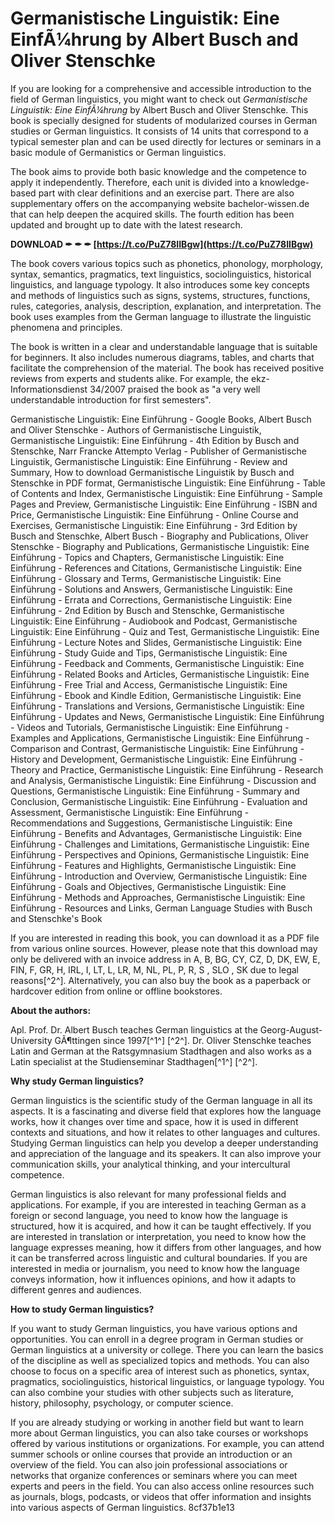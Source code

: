 # Germanistische Linguistik: Eine EinfÃ¼hrung by Albert Busch and Oliver Stenschke
 
If you are looking for a comprehensive and accessible introduction to the field of German linguistics, you might want to check out *Germanistische Linguistik: Eine EinfÃ¼hrung* by Albert Busch and Oliver Stenschke. This book is specially designed for students of modularized courses in German studies or German linguistics. It consists of 14 units that correspond to a typical semester plan and can be used directly for lectures or seminars in a basic module of Germanistics or German linguistics.
 
The book aims to provide both basic knowledge and the competence to apply it independently. Therefore, each unit is divided into a knowledge-based part with clear definitions and an exercise part. There are also supplementary offers on the accompanying website bachelor-wissen.de that can help deepen the acquired skills. The fourth edition has been updated and brought up to date with the latest research.
 
**DOWNLOAD ✒ ✒ ✒ [https://t.co/PuZ78IIBgw](https://t.co/PuZ78IIBgw)**


 
The book covers various topics such as phonetics, phonology, morphology, syntax, semantics, pragmatics, text linguistics, sociolinguistics, historical linguistics, and language typology. It also introduces some key concepts and methods of linguistics such as signs, systems, structures, functions, rules, categories, analysis, description, explanation, and interpretation. The book uses examples from the German language to illustrate the linguistic phenomena and principles.
 
The book is written in a clear and understandable language that is suitable for beginners. It also includes numerous diagrams, tables, and charts that facilitate the comprehension of the material. The book has received positive reviews from experts and students alike. For example, the ekz-Informationsdienst 34/2007 praised the book as "a very well understandable introduction for first semesters".
 
Germanistische Linguistik: Eine Einführung - Google Books,  Albert Busch and Oliver Stenschke - Authors of Germanistische Linguistik,  Germanistische Linguistik: Eine Einführung - 4th Edition by Busch and Stenschke,  Narr Francke Attempto Verlag - Publisher of Germanistische Linguistik,  Germanistische Linguistik: Eine Einführung - Review and Summary,  How to download Germanistische Linguistik by Busch and Stenschke in PDF format,  Germanistische Linguistik: Eine Einführung - Table of Contents and Index,  Germanistische Linguistik: Eine Einführung - Sample Pages and Preview,  Germanistische Linguistik: Eine Einführung - ISBN and Price,  Germanistische Linguistik: Eine Einführung - Online Course and Exercises,  Germanistische Linguistik: Eine Einführung - 3rd Edition by Busch and Stenschke,  Albert Busch - Biography and Publications,  Oliver Stenschke - Biography and Publications,  Germanistische Linguistik: Eine Einführung - Topics and Chapters,  Germanistische Linguistik: Eine Einführung - References and Citations,  Germanistische Linguistik: Eine Einführung - Glossary and Terms,  Germanistische Linguistik: Eine Einführung - Solutions and Answers,  Germanistische Linguistik: Eine Einführung - Errata and Corrections,  Germanistische Linguistik: Eine Einführung - 2nd Edition by Busch and Stenschke,  Germanistische Linguistik: Eine Einführung - Audiobook and Podcast,  Germanistische Linguistik: Eine Einführung - Quiz and Test,  Germanistische Linguistik: Eine Einführung - Lecture Notes and Slides,  Germanistische Linguistik: Eine Einführung - Study Guide and Tips,  Germanistische Linguistik: Eine Einführung - Feedback and Comments,  Germanistische Linguistik: Eine Einführung - Related Books and Articles,  Germanistische Linguistik: Eine Einführung - Free Trial and Access,  Germanistische Linguistik: Eine Einführung - Ebook and Kindle Edition,  Germanistische Linguistik: Eine Einführung - Translations and Versions,  Germanistische Linguistik: Eine Einführung - Updates and News,  Germanistische Linguistik: Eine Einführung - Videos and Tutorials,  Germanistische Linguistik: Eine Einführung - Examples and Applications,  Germanistische Linguistik: Eine Einführung - Comparison and Contrast,  Germanistische Linguistik: Eine Einführung - History and Development,  Germanistische Linguistik: Eine Einführung - Theory and Practice,  Germanistische Linguistik: Eine Einführung - Research and Analysis,  Germanistische Linguistik: Eine Einführung - Discussion and Questions,  Germanistische Linguistik: Eine Einführung - Summary and Conclusion,  Germanistische Linguistik: Eine Einführung - Evaluation and Assessment,  Germanistische Linguistik: Eine Einführung - Recommendations and Suggestions,  Germanistische Linguistik: Eine Einführung - Benefits and Advantages,  Germanistische Linguistik: Eine Einführung - Challenges and Limitations,  Germanistische Linguistik: Eine Einführung - Perspectives and Opinions,  Germanistische Linguistik: Eine Einführung - Features and Highlights,  Germanistische Linguistik: Eine Einführung - Introduction and Overview,  Germanistische Linguistik: Eine Einführung - Goals and Objectives,  Germanistische Linguistik: Eine Einführung - Methods and Approaches,  Germanistische Linguistik: Eine Einführung - Resources and Links,  German Language Studies with Busch and Stenschke's Book
 
If you are interested in reading this book, you can download it as a PDF file from various online sources. However, please note that this download may only be delivered with an invoice address in A, B, BG, CY, CZ, D, DK, EW, E, FIN, F, GR, H, IRL, I, LT, L, LR, M, NL, PL, P, R, S , SLO , SK due to legal reasons[^2^]. Alternatively, you can also buy the book as a paperback or hardcover edition from online or offline bookstores.
 
**About the authors:**
 
Apl. Prof. Dr. Albert Busch teaches German linguistics at the Georg-August-University GÃ¶ttingen since 1997[^1^] [^2^]. Dr. Oliver Stenschke teaches Latin and German at the Ratsgymnasium Stadthagen and also works as a Latin specialist at the Studienseminar Stadthagen[^1^] [^2^].
  
**Why study German linguistics?**
 
German linguistics is the scientific study of the German language in all its aspects. It is a fascinating and diverse field that explores how the language works, how it changes over time and space, how it is used in different contexts and situations, and how it relates to other languages and cultures. Studying German linguistics can help you develop a deeper understanding and appreciation of the language and its speakers. It can also improve your communication skills, your analytical thinking, and your intercultural competence.
 
German linguistics is also relevant for many professional fields and applications. For example, if you are interested in teaching German as a foreign or second language, you need to know how the language is structured, how it is acquired, and how it can be taught effectively. If you are interested in translation or interpretation, you need to know how the language expresses meaning, how it differs from other languages, and how it can be transferred across linguistic and cultural boundaries. If you are interested in media or journalism, you need to know how the language conveys information, how it influences opinions, and how it adapts to different genres and audiences.
 
**How to study German linguistics?**
 
If you want to study German linguistics, you have various options and opportunities. You can enroll in a degree program in German studies or German linguistics at a university or college. There you can learn the basics of the discipline as well as specialized topics and methods. You can also choose to focus on a specific area of interest such as phonetics, syntax, pragmatics, sociolinguistics, historical linguistics, or language typology. You can also combine your studies with other subjects such as literature, history, philosophy, psychology, or computer science.
 
If you are already studying or working in another field but want to learn more about German linguistics, you can also take courses or workshops offered by various institutions or organizations. For example, you can attend summer schools or online courses that provide an introduction or an overview of the field. You can also join professional associations or networks that organize conferences or seminars where you can meet experts and peers in the field. You can also access online resources such as journals, blogs, podcasts, or videos that offer information and insights into various aspects of German linguistics.
 8cf37b1e13
 
